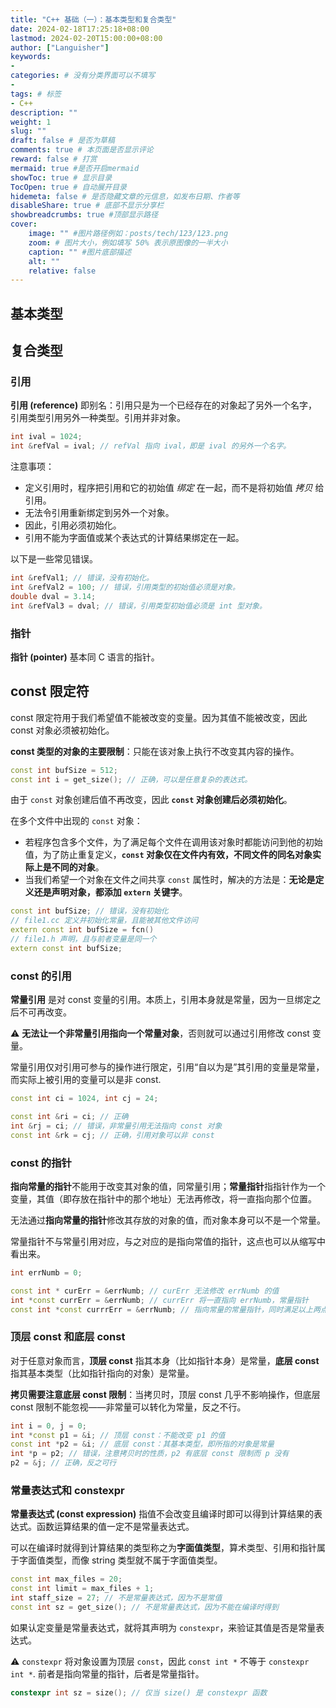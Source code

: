 ```yaml
---
title: "C++ 基础（一）：基本类型和复合类型"
date: 2024-02-18T17:25:18+08:00
lastmod: 2024-02-20T15:00:00+08:00
author: ["Languisher"]
keywords: 
- 
categories: # 没有分类界面可以不填写
- 
tags: # 标签
- C++
description: ""
weight: 1
slug: ""
draft: false # 是否为草稿
comments: true # 本页面是否显示评论
reward: false # 打赏
mermaid: true #是否开启mermaid
showToc: true # 显示目录
TocOpen: true # 自动展开目录
hidemeta: false # 是否隐藏文章的元信息，如发布日期、作者等
disableShare: true # 底部不显示分享栏
showbreadcrumbs: true #顶部显示路径
cover:
    image: "" #图片路径例如：posts/tech/123/123.png
    zoom: # 图片大小，例如填写 50% 表示原图像的一半大小
    caption: "" #图片底部描述
    alt: ""
    relative: false
---
```


## 基本类型
## 复合类型
### 引用

**引用 (reference)** 即别名：引用只是为一个已经存在的对象起了另外一个名字，引用类型引用另外一种类型。引用并非对象。

```c++
int ival = 1024;
int &refVal = ival; // refVal 指向 ival，即是 ival 的另外一个名字。
```

注意事项：
- 定义引用时，程序把引用和它的初始值 *绑定* 在一起，而不是将初始值 *拷贝* 给引用。
- 无法令引用重新绑定到另外一个对象。
- 因此，引用必须初始化。
- 引用不能为字面值或某个表达式的计算结果绑定在一起。

以下是一些常见错误。

```c++
int &refVal1; // 错误，没有初始化。
int &refVal2 = 100; // 错误，引用类型的初始值必须是对象。
double dval = 3.14;
int &refVal3 = dval; // 错误，引用类型初始值必须是 int 型对象。
```
### 指针

**指针 (pointer)** 基本同 C 语言的指针。

## const 限定符

const 限定符用于我们希望值不能被改变的变量。因为其值不能被改变，因此 const 对象必须被初始化。

**const 类型的对象的主要限制**：只能在该对象上执行不改变其内容的操作。

```c++
const int bufSize = 512;
const int i = get_size(); // 正确，可以是任意复杂的表达式。
```

由于 `const` 对象创建后值不再改变，因此 **`const` 对象创建后必须初始化**。

在多个文件中出现的 `const` 对象：

- 若程序包含多个文件，为了满足每个文件在调用该对象时都能访问到他的初始值，为了防止重复定义，**`const` 对象仅在文件内有效，不同文件的同名对象实际上是不同的对象**。
- 当我们希望一个对象在文件之间共享 `const` 属性时，解决的方法是：**无论是定义还是声明对象，都添加 `extern` 关键字**。

```cpp
const int bufSize; // 错误，没有初始化
// file1.cc 定义并初始化常量，且能被其他文件访问
extern const int bufSize = fcn()
// file1.h 声明，且与前者变量是同一个
extern const int bufSize;
```

### const 的引用

**常量引用** 是对 const 变量的引用。本质上，引用本身就是常量，因为一旦绑定之后不可再改变。

⚠️ **无法让一个非常量引用指向一个常量对象**，否则就可以通过引用修改 const 变量。

常量引用仅对引用可参与的操作进行限定，引用“自以为是”其引用的变量是常量，而实际上被引用的变量可以是非 const.

```cpp
const int ci = 1024, int cj = 24;

const int &ri = ci; // 正确
int &rj = ci; // 错误，非常量引用无法指向 const 对象
const int &rk = cj; // 正确，引用对象可以非 const
```

### const 的指针

**指向常量的指针**不能用于改变其对象的值，同常量引用；**常量指针**指指针作为一个变量，其值（即存放在指针中的那个地址）无法再修改，将一直指向那个位置。

无法通过**指向常量的指针**修改其存放的对象的值，而对象本身可以不是一个常量。

常量指针不与常量引用对应，与之对应的是指向常值的指针，这点也可以从缩写中看出来。

```cpp
int errNumb = 0;  

const int * curErr = &errNumb; // curErr 无法修改 errNumb 的值
int *const currErr = &errNumb; // currErr 将一直指向 errNumb，常量指针
const int *const currrErr = &errNumb; // 指向常量的常量指针，同时满足以上两点
```

### 顶层 const 和底层 const

对于任意对象而言，**顶层 const** 指其本身（比如指针本身）是常量，**底层 const** 指其基本类型（比如指针指向的对象）是常量。

**拷贝需要注意底层 const 限制**：当拷贝时，顶层 const 几乎不影响操作，但底层 const 限制不能忽视——非常量可以转化为常量，反之不行。

```cpp
int i = 0, j = 0;  
int *const p1 = &i; // 顶层 const：不能改变 p1 的值
const int *p2 = &i; // 底层 const：其基本类型，即所指的对象是常量
int *p = p2; // 错误，注意拷贝时的性质，p2 有底层 const 限制而 p 没有  
p2 = &j; // 正确，反之可行
```

### 常量表达式和 constexpr

**常量表达式 (const expression)** 指值不会改变且编译时即可以得到计算结果的表达式。函数运算结果的值一定不是常量表达式。

可以在编译时就得到计算结果的类型称之为**字面值类型**，算术类型、引用和指针属于字面值类型，而像 string 类型就不属于字面值类型。


```cpp
const int max_files = 20;  
const int limit = max_files + 1;  
int staff_size = 27; // 不是常量表达式，因为不是常值  
const int sz = get_size(); // 不是常量表达式，因为不能在编译时得到
```

如果认定变量是常量表达式，就将其声明为 `constexpr`，来验证其值是否是常量表达式。

⚠️ `constexpr` 将对象设置为顶层 `const`，因此 `const int *` 不等于 `constexpr int *`. 前者是指向常量的指针，后者是常量指针。

```cpp
constexpr int sz = size(); // 仅当 size() 是 constexpr 函数
```


